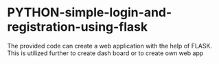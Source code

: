 # PYTHON-simple-login-and-registration-using-flask
The provided code can create a web application with the help of FLASK. This is utilized further  to create dash board or to create own web app
